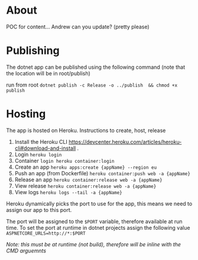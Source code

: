 # About

POC for content... 
Andrew can you update? (pretty please)

# Publishing

The dotnet app can be published using the following command (note that the location will be in root/publish)

run from root
 `dotnet publish -c Release -o ../publish  && chmod +x publish `

# Hosting

The app is hosted on Heroku.
Instructions to create, host, release

1. Install the Heroku CLI <https://devcenter.heroku.com/articles/heroku-cli#download-and-install> .
2. Login  `heroku login`
3. Container `login heroku container:login`
4. Create an app  `heroku apps:create {appName} --region eu`
5. Push an app (from Dockerfile)  `heroku container:push web -a {appName}`
6. Release an app  `heroku container:release web -a {appName}`
7. View release `heroku container:release web -a {appName}`
8. View logs  `heroku logs --tail -a {appName}`

Heroku dynamically picks the port to use for the app, this means we need to assign our app to this port.

The port will be assigned to the  `$PORT` variable, therefore available at run time.
To set the port at runtime in dotnet projects assign the following value
 `ASPNETCORE_URLS=http://*:$PORT`

*Note: this must be at runtime (not build), therefore will be inline with the CMD arguemnts*